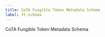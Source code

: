 ```yaml
---
title: CoTA Fungible Token Metadata Schema
label: ft-schema
---
```

CoTA Fungible Token Metadata Schema
